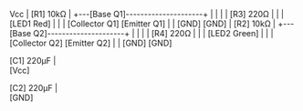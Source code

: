    Vcc
    |
   [R1] 10kΩ
    |
    +---[Base Q1]---------------------+
    |                                |
    |                                |
   [R3] 220Ω                          |
    |                                |
   [LED1 Red]                         |
    |                                |
   [Collector Q1]                     [Emitter Q1]
    |                                |
   [GND]                             [GND]
    |
   [R2] 10kΩ
    |
    +---[Base Q2]---------------------+
    |                                |
    |                                |
   [R4] 220Ω                          |
    |                                |
   [LED2 Green]                       |
    |                                |
   [Collector Q2]                     [Emitter Q2]
    |                                |
   [GND]                             [GND]

   [C1] 220µF
    |  
   [Vcc]
    
   [C2] 220µF
    |  
   [GND]
